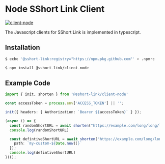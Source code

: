 Node SShort Link Client
=======================

[![client-node](https://github.com/sshort-link/client-node/actions/workflows/main.yaml/badge.svg)](https://github.com/sshort-link/client-node/actions/workflows/main.yaml)

The Javascript clients for SShort Link is implemented in typescript.

## Installation

```bash
$ echo '@sshort-link:registry="https://npm.pkg.github.com"' > .npmrc
```

```bash
$ npm install @sshort-link/client-node
```

## Example Code

```typescript
import { init, shorten } from '@sshort-link/client-node'

const accessToken = process.env['ACCESS_TOKEN'] || '';

init({ headers: { Authorization: `Bearer ${accessToken}` } });

(async () => {
  const randomShortURL = await shorten("https://example.com/long/long/long/url");
  console.log(randomShortURL)

  const defintiveShortURL = await shorten("https://example.com/long/long/long/url", {
    path: `my-custom-${Date.now()}`
  });
  console.log(defintiveShortURL)
})();
```

